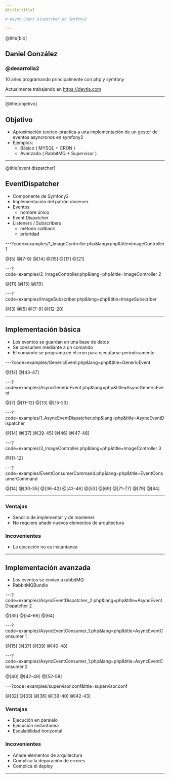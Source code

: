 ```yaml
---
@title[title]

# Async Event Dispatcher en Symfony2

---
```

@title[bio]

## Daniel González

### @desarrolla2

10 años programando principalmente con php y symfony

Actualmente trabajando en https://devtia.com

---
@title[objetivo]

## Objetivo

- Aproximación teorico-practica a una implementación de un gestor de eventos asyncronos en symfony2
- Ejemplos:
    - Básico ( MYSQL + CRON )
    - Avanzado ( RabbitMQ + Supervisor )
---
@title[event dispatcher]

## EventDispatcher

- Componente de Symfony2
- Implementación del patrón observer
- Eventos
    - nombre único
- Event Dispatcher
- Listeners / Subscribers
    - método callback
    - prioridad
    
---?code=examples/1_ImageController.php&lang=php&title=ImageController 1

@[5]
@[7-9]
@[14]
@[15]
@[17]
@[21]

---?code=examples/2_ImageController.php&lang=php&title=ImageController 2

@[11]
@[15]
@[19]

---?code=examples/ImageSubscriber.php&lang=php&title=ImageSubscriber

@[3]
@[5]
@[7-9]
@[12-20]

---

## Implementación básica

- Los eventos se guardan en una base de datos
- Se consumen mediante a un comando
- El comando se programa en el cron para ejecutarse periodicamente.

---?code=examples/GenericEvent.php&lang=php&title=GenericEvent

@[12]
@[43-47]

---?code=examples/AsyncGenericEvent.php&lang=php&title=AsyncGenericEvent

@[7]
@[11-12]
@[13]
@[15-23]

---?code=examples/1_AsyncEventDispatcher.php&lang=php&title=AsyncEventDispatcher

@[14]
@[37]
@[39-45]
@[46]
@[47-48]

---?code=examples/3_ImageController.php&lang=php&title=ImageController 3

@[11-12]

---?code=examples/EventConsumerCommand.php&lang=php&title=EventConsumerCommand

@[14]
@[30-35]
@[36-42]
@[43-46]
@[53]
@[69]
@[71-77]
@[79]
@[84]

---

### Ventajas

- Sencillo de implementar y de mantener
- No requiere añadir nuevos elementos de arquitectura

### Incovenientes

- La ejecución no es instantanea 

---

## Implementación avanzada

- Los eventos se envían a rabbitMQ
- RabbitMQBundle

---?code=examples/AsyncEventDispatcher_2.php&lang=php&title=AsyncEventDispatcher 2

@[35]
@[54-66]
@[64]

---?code=examples/AsyncEventConsumer_1.php&lang=php&title=AsyncEventConsumer 1

@[15]
@[37]
@[39]
@[40-48]

---?code=examples/AsyncEventConsumer_1.php&lang=php&title=AsyncEventConsumer 2

@[40]
@[42-49]
@[52-58]

---?code=examples/supervisor.conf&title=supervisor.conf

@[32]
@[33]
@[36]
@[39-40]
@[42-43]


### Ventajas

- Ejecución en paralelo
- Ejecución instantanea
- Escalabilidad horizontal

### Incovenientes

- Añade elementos de arquitectura
- Complica la depuración de errores
- Complica el deploy

---